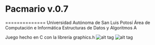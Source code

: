 # Pacmario v.0.7
==============
Universidad Autónoma de San Luis Potosí
Área de Computación e Informática
Estructuras de Datos y Algoritmos A

Juego hecho en C con la librería graphics.h
![alt tag](https://cloud.githubusercontent.com/assets/5506693/9399233/21306d1e-4777-11e5-8a9c-33c91b26f28b.PNG)
![alt tag](https://cloud.githubusercontent.com/assets/5506693/9399232/1e7be526-4777-11e5-843b-56fe48ab7cd8.PNG)
